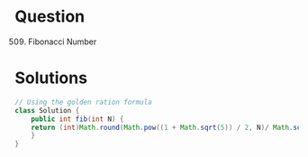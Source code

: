 # Question

  509. Fibonacci Number

# Solutions

```java
// Using the golden ration formula
class Solution {
    public int fib(int N) {
    return (int)Math.round(Math.pow((1 + Math.sqrt(5)) / 2, N)/ Math.sqrt(5));
    }
}
```